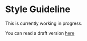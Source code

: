 # Style Guideline

This is currently working in progress.

You can read a draft version [here](https://mc-datapacks.github.io/staff-guideline/style_guideline.html)
